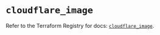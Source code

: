 # `cloudflare_image`

Refer to the Terraform Registry for docs: [`cloudflare_image`](https://registry.terraform.io/providers/cloudflare/cloudflare/5.10.1/docs/resources/image).
